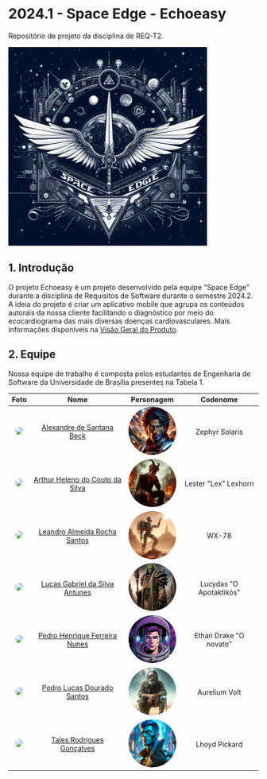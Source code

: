 # 2024.1 - Space Edge - Echoeasy

Repositório de projeto da disciplina de REQ-T2.

<img id= "logo" width="400px" src= "https://raw.githubusercontent.com/mdsreq-fga-unb/2024.1-Echoeasy/gitpages/docs/assets/imgs/brasao.jpg">

## 1. Introdução

O projeto Echoeasy é um projeto desenvolvido pela equipe "Space Edge" durante a disciplina de Requisitos de Software durante o semestre 2024.2. A ideia do projeto é criar um aplicativo mobile que agrupa os conteúdos autorais da nossa cliente facilitando o diagnóstico por meio do ecocardiograma das mais diversas doenças cardiovasculares. Mais informações disponíveis na [Visão Geral do Produto](https://mdsreq-fga-unb.github.io/2024.1-Echoeasy/#/./visao_geral_do_produto).

## 2. Equipe

Nossa equipe de trabalho é composta pelos estudantes de Engenharia de Software da Universidade de Brasília presentes na Tabela 1.

|                                                               Foto                                                               |                                Nome                                 |                                                                                 Personagem                                                                                  |        Codenome         |
| :------------------------------------------------------------------------------------------------------------------------------: | :-----------------------------------------------------------------: | :-------------------------------------------------------------------------------------------------------------------------------------------------------------------------: | :---------------------: |
|        [<img style="border-radius: 50%;" width="100px" src="https://github.com/zzzBECK.png">](https://github.com/zzzBECK)        |       [Alexandre de Santana Beck](https://github.com/zzzBECK)       |     <img style="border-radius: 50%;" width="100px" src="https://raw.githubusercontent.com/mdsreq-fga-unb/2024.1-Echoeasy/gitpages/docs/assets/imgs/ZephyrSolaris.png">      |     Zephyr Solaris      |
|  [<img style="border-radius: 50%;" width="100px" src="https://github.com/arthur-heleno.png">](https://github.com/arthur-heleno)  | [Arthur Heleno do Couto da Silva](https://github.com/arthur-heleno) |     <img style="border-radius: 50%;" width="100px" src="https://raw.githubusercontent.com/mdsreq-fga-unb/2024.1-Echoeasy/gitpages/docs/assets/imgs/LesterLexhorn.jpeg">     |  Lester "Lex" Lexhorn   |
|        [<img style="border-radius: 50%;" width="100px" src="https://github.com/LeanArs.png">](https://github.com/LeanArs)        |     [Leandro Almeida Rocha Santos](https://github.com/LeanArs)      |         <img style="border-radius: 50%;" width="100px" src="https://raw.githubusercontent.com/mdsreq-fga-unb/2024.1-Echoeasy/gitpages/docs/assets/imgs/WX-78.jpeg">         |          WX-78          |
| [<img style="border-radius: 50%;" width="100px" src="https://github.com/LucasGSAntunes.png">](https://github.com/LucasGSAntunes) | [Lucas Gabriel da Silva Antunes](https://github.com/LucasGSAntunes) |        <img style="border-radius: 50%;" width="100px" src="https://raw.githubusercontent.com/mdsreq-fga-unb/2024.1-Echoeasy/gitpages/docs/assets/imgs/Lucydas.jpg">         | Lucydas "O Apotaktikós" |
|   [<img style="border-radius: 50%;" width="100px" src="https://github.com/PedroHhenriq.png">](https://github.com/PedroHhenriq)   |  [Pedro Henrique Ferreira Nunes](https://github.com/PedroHhenriq)   |     <img style="border-radius: 50%;" width="100px" src="https://raw.githubusercontent.com/mdsreq-fga-unb/2024.1-Echoeasy/gitpages/docs/assets/imgs/Ethan%20Drake.jfif">     | Ethan Drake "O novato"  |
|      [<img style="border-radius: 50%;" width="100px" src="https://github.com/lucasdray.png">](https://github.com/lucasdray)      |     [Pedro Lucas Dourado Santos](https://github.com/lucasdray)      | <img style="border-radius: 50%;" width="100px" src="https://raw.githubusercontent.com/mdsreq-fga-unb/2024.1-Echoeasy/gitpages/docs/assets/imgs/Aurelium%20Explorador.jpeg"> |      Aurelium Volt      |
|        [<img style="border-radius: 50%;" width="100px" src="https://github.com/TalesRG.png">](https://github.com/TalesRG)        |       [Tales Rodrigues Gonçalves](https://github.com/TalesRG)       |     <img style="border-radius: 50%;" width="100px" src="https://raw.githubusercontent.com/mdsreq-fga-unb/2024.1-Echoeasy/gitpages/docs/assets/imgs/Lhoyd-Pickard.png">      |      Lhoyd Pickard      |
